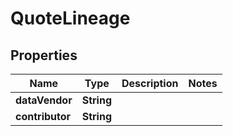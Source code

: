 
# QuoteLineage

## Properties
Name | Type | Description | Notes
------------ | ------------- | ------------- | -------------
**dataVendor** | **String** |  | 
**contributor** | **String** |  | 



